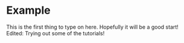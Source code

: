 # Example
This is the first thing to type on here.
Hopefully it will be a good start!
Edited:
Trying out some of the tutorials!
